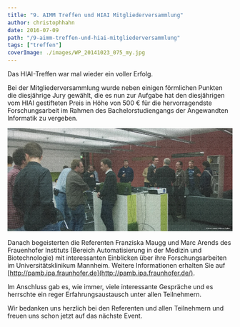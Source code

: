 ```yaml
---
title: "9. AIMM Treffen und HIAI Mitgliederversammlung"
author: christophhahn
date: 2016-07-09
path: "/9-aimm-treffen-und-hiai-mitgliederversammlung"
tags: ["treffen"]
coverImage: ./images/WP_20141023_075_my.jpg
---
```


Das HIAI-Treffen war mal wieder ein voller Erfolg.

Bei der Mitgliederversammlung wurde neben einigen förmlichen Punkten die diesjährige Jury gewählt, die es nun zur Aufgabe hat den diesjährigen vom HIAI gestifteten Preis in Höhe von 500 € für die hervorragendste Forschungsarbeit im Rahmen des Ba­che­lor­stu­di­en­gangs der Angewandten Informatik zu vergeben.

![Some image](./images/WP_20141023_075_my.jpg)

Danach begeisterten die Referenten Franziska Maugg und Marc Arends des Frauenhofer Instituts (Bereich Automatisierung in der Medizin und Biotechnologie) mit interessanten Einblicken über ihre Forschungsarbeiten im Universitätsklinikum Mannheim. Weitere Informationen erhalten Sie auf [http://pamb.ipa.fraunhofer.de](http://pamb.ipa.fraunhofer.de/).

Im Anschluss gab es, wie immer, viele interessante Gespräche und es herrschte ein reger Erfahrungsaustausch unter allen Teilnehmern.

Wir bedanken uns herzlich bei den Referenten und allen Teilnehmern und freuen uns schon jetzt auf das nächste Event.
